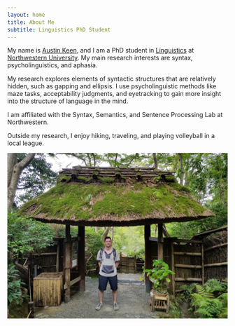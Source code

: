 ```yaml
---
layout: home
title: About Me
subtitle: Linguistics PhD Student
---
```


My name is [Austin Keen](https://www.name-coach.com/austin-d-keen), and I am a PhD student in [Linguistics](https://linguistics.northwestern.edu/index.html) at [Northwestern University](https://www.northwestern.edu/). My main research interests are syntax, psycholinguistics, and aphasia.

My research explores elements of syntactic structures that are relatively hidden, such as gapping and ellipsis. I use psycholinguistic methods like maze tasks, acceptability judgments, and eyetracking to gain more insight into the structure of language in the mind.

I am affiliated with the Syntax, Semantics, and Sentence Processing Lab at Northwestern.

Outside my research, I enjoy hiking, traveling, and playing volleyball in a local league.

![Kyoto Hiking Trip](/assets/img/Kyoto_hike.jpg)
